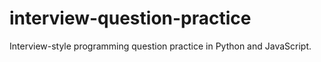# interview-question-practice
Interview-style programming question practice in Python and JavaScript.
